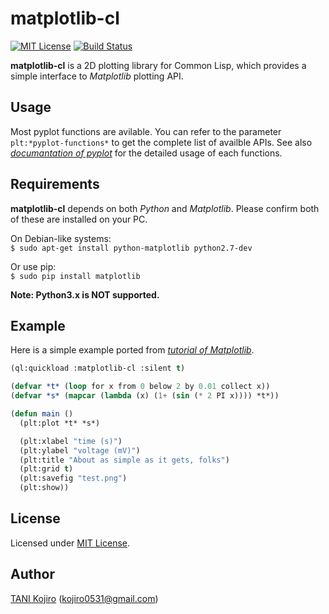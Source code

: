 # matplotlib-cl

[![MIT License](http://img.shields.io/badge/license-MIT-blue.svg?style=flat)](https://github.com/koji-kojiro/matplotlib-cl/blob/master/LICENSE) [![Build Status](https://travis-ci.org/koji-kojiro/matplotlib-cl.svg?branch=master)](https://travis-ci.org/koji-kojiro/matplotlib-cl)

**matplotlib-cl** is a 2D plotting library for Common Lisp, which provides a simple interface to _Matplotlib_ plotting API.

## Usage

Most pyplot functions are avilable. You can refer to the parameter `plt:*pyplot-functions*` to get the complete list of availble APIs. See also [_documantation of pyplot_](http://matplotlib.org/api/pyplot_summary.html) for the detailed usage of each functions.

## Requirements

**matplotlib-cl** depends on both _Python_ and _Matplotlib_. Please confirm both of these are installed on your PC.

On Debian-like systems:<br>
`$ sudo apt-get install python-matplotlib python2.7-dev`

Or use pip:<br>
`$ sudo pip install matplotlib`

**Note: Python3.x is NOT supported.**

## Example

Here is a simple example ported from [_tutorial of Matplotlib_](https://matplotlib.org/examples/pylab_examples/simple_plot.html).

```lisp
(ql:quickload :matplotlib-cl :silent t)

(defvar *t* (loop for x from 0 below 2 by 0.01 collect x))
(defvar *s* (mapcar (lambda (x) (1+ (sin (* 2 PI x)))) *t*))

(defun main ()
  (plt:plot *t* *s*)

  (plt:xlabel "time (s)")
  (plt:ylabel "voltage (mV)")
  (plt:title "About as simple as it gets, folks")
  (plt:grid t)
  (plt:savefig "test.png")
  (plt:show))
```

## License

Licensed under [MIT License](https://github.com/koji-kojiro/matplotlib-cl/blob/master/LICENSE).

## Author

[TANI Kojiro](https://github.com/koji-kojiro) (kojiro0531@gmail.com)
